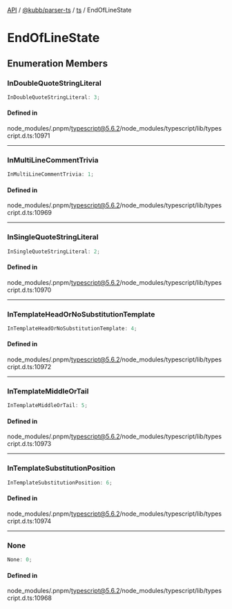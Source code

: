 [API](../../../../../packages.md) / [@kubb/parser-ts](../../../index.md) / [ts](../index.md) / EndOfLineState

# EndOfLineState

## Enumeration Members

### InDoubleQuoteStringLiteral

```ts
InDoubleQuoteStringLiteral: 3;
```

#### Defined in

node\_modules/.pnpm/typescript@5.6.2/node\_modules/typescript/lib/typescript.d.ts:10971

***

### InMultiLineCommentTrivia

```ts
InMultiLineCommentTrivia: 1;
```

#### Defined in

node\_modules/.pnpm/typescript@5.6.2/node\_modules/typescript/lib/typescript.d.ts:10969

***

### InSingleQuoteStringLiteral

```ts
InSingleQuoteStringLiteral: 2;
```

#### Defined in

node\_modules/.pnpm/typescript@5.6.2/node\_modules/typescript/lib/typescript.d.ts:10970

***

### InTemplateHeadOrNoSubstitutionTemplate

```ts
InTemplateHeadOrNoSubstitutionTemplate: 4;
```

#### Defined in

node\_modules/.pnpm/typescript@5.6.2/node\_modules/typescript/lib/typescript.d.ts:10972

***

### InTemplateMiddleOrTail

```ts
InTemplateMiddleOrTail: 5;
```

#### Defined in

node\_modules/.pnpm/typescript@5.6.2/node\_modules/typescript/lib/typescript.d.ts:10973

***

### InTemplateSubstitutionPosition

```ts
InTemplateSubstitutionPosition: 6;
```

#### Defined in

node\_modules/.pnpm/typescript@5.6.2/node\_modules/typescript/lib/typescript.d.ts:10974

***

### None

```ts
None: 0;
```

#### Defined in

node\_modules/.pnpm/typescript@5.6.2/node\_modules/typescript/lib/typescript.d.ts:10968
